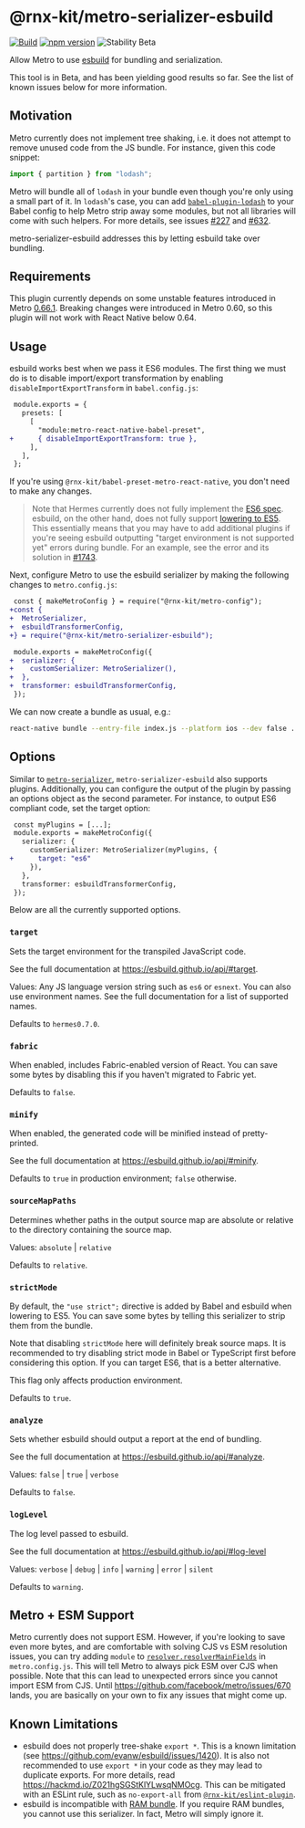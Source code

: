<!--remove-block start-->

# @rnx-kit/metro-serializer-esbuild

[![Build](https://github.com/microsoft/rnx-kit/actions/workflows/build.yml/badge.svg)](https://github.com/microsoft/rnx-kit/actions/workflows/build.yml)
[![npm version](https://img.shields.io/npm/v/@rnx-kit/metro-serializer-esbuild)](https://www.npmjs.com/package/@rnx-kit/metro-serializer-esbuild)
![Stability Beta](https://img.shields.io/badge/Stability-Beta-3bf)

<!--remove-block end-->

Allow Metro to use [esbuild](https://esbuild.github.io) for bundling and
serialization.

This tool is in Beta, and has been yielding good results so far. See the list of
known issues below for more information.

## Motivation

Metro currently does not implement tree shaking, i.e. it does not attempt to
remove unused code from the JS bundle. For instance, given this code snippet:

```ts
import { partition } from "lodash";
```

Metro will bundle all of `lodash` in your bundle even though you're only using a
small part of it. In `lodash`'s case, you can add
[`babel-plugin-lodash`](https://github.com/lodash/babel-plugin-lodash#readme) to
your Babel config to help Metro strip away some modules, but not all libraries
will come with such helpers. For more details, see issues
[#227](https://github.com/facebook/metro/issues/227) and
[#632](https://github.com/facebook/metro/issues/632).

metro-serializer-esbuild addresses this by letting esbuild take over bundling.

## Requirements

This plugin currently depends on some unstable features introduced in Metro
[0.66.1](https://github.com/facebook/metro/releases/tag/v0.66.1). Breaking
changes were introduced in Metro 0.60, so this plugin will not work with React
Native below 0.64.

## Usage

esbuild works best when we pass it ES6 modules. The first thing we must do is to
disable import/export transformation by enabling `disableImportExportTransform`
in `babel.config.js`:

```diff
 module.exports = {
   presets: [
     [
       "module:metro-react-native-babel-preset",
+      { disableImportExportTransform: true },
     ],
   ],
 };
```

If you're using `@rnx-kit/babel-preset-metro-react-native`, you don't need to
make any changes.

> Note that Hermes currently does not fully implement the
> [ES6 spec](https://kangax.github.io/compat-table/es6/). esbuild, on the other
> hand, does not fully support
> [lowering to ES5](https://github.com/evanw/esbuild/issues/297). This
> essentially means that you may have to add additional plugins if you're seeing
> esbuild outputting "target environment is not supported yet" errors during
> bundle. For an example, see the error and its solution in
> [#1743](https://github.com/microsoft/rnx-kit/issues/1743).

Next, configure Metro to use the esbuild serializer by making the following
changes to `metro.config.js`:

```diff
 const { makeMetroConfig } = require("@rnx-kit/metro-config");
+const {
+  MetroSerializer,
+  esbuildTransformerConfig,
+} = require("@rnx-kit/metro-serializer-esbuild");

 module.exports = makeMetroConfig({
+  serializer: {
+    customSerializer: MetroSerializer(),
+  },
+  transformer: esbuildTransformerConfig,
 });
```

We can now create a bundle as usual, e.g.:

```sh
react-native bundle --entry-file index.js --platform ios --dev false ...
```

## Options

Similar to
[`metro-serializer`](https://github.com/microsoft/rnx-kit/tree/main/packages/metro-serializer#usage),
`metro-serializer-esbuild` also supports plugins. Additionally, you can
configure the output of the plugin by passing an options object as the second
parameter. For instance, to output ES6 compliant code, set the target option:

```diff
 const myPlugins = [...];
 module.exports = makeMetroConfig({
   serializer: {
     customSerializer: MetroSerializer(myPlugins, {
+      target: "es6"
     }),
   },
   transformer: esbuildTransformerConfig,
 });
```

Below are all the currently supported options.

### `target`

Sets the target environment for the transpiled JavaScript code.

See the full documentation at https://esbuild.github.io/api/#target.

Values: Any JS language version string such as `es6` or `esnext`. You can also
use environment names. See the full documentation for a list of supported names.

Defaults to `hermes0.7.0`.

### `fabric`

When enabled, includes Fabric-enabled version of React. You can save some bytes
by disabling this if you haven't migrated to Fabric yet.

Defaults to `false`.

### `minify`

When enabled, the generated code will be minified instead of pretty-printed.

See the full documentation at https://esbuild.github.io/api/#minify.

Defaults to `true` in production environment; `false` otherwise.

### `sourceMapPaths`

Determines whether paths in the output source map are absolute or relative to
the directory containing the source map.

Values: `absolute` | `relative`

Defaults to `relative`.

### `strictMode`

By default, the `"use strict";` directive is added by Babel and esbuild when
lowering to ES5. You can save some bytes by telling this serializer to strip
them from the bundle.

Note that disabling `strictMode` here will definitely break source maps. It is
recommended to try disabling strict mode in Babel or TypeScript first before
considering this option. If you can target ES6, that is a better alternative.

This flag only affects production environment.

Defaults to `true`.

### `analyze`

Sets whether esbuild should output a report at the end of bundling.

See the full documentation at https://esbuild.github.io/api/#analyze.

Values: `false` | `true` | `verbose`

Defaults to `false`.

### `logLevel`

The log level passed to esbuild.

See the full documentation at https://esbuild.github.io/api/#log-level

Values: `verbose` | `debug` | `info` | `warning` | `error` | `silent`

Defaults to `warning`.

## Metro + ESM Support

Metro currently does not support ESM. However, if you're looking to save even
more bytes, and are comfortable with solving CJS vs ESM resolution issues, you
can try adding `module` to
[`resolver.resolverMainFields`](https://facebook.github.io/metro/docs/configuration#resolvermainfields)
in `metro.config.js`. This will tell Metro to always pick ESM over CJS when
possible. Note that this can lead to unexpected errors since you cannot import
ESM from CJS. Until https://github.com/facebook/metro/issues/670 lands, you are
basically on your own to fix any issues that might come up.

## Known Limitations

- esbuild does not properly tree-shake `export *`. This is a known limitation
  (see https://github.com/evanw/esbuild/issues/1420). It is also not recommended
  to use `export *` in your code as they may lead to duplicate exports. For more
  details, read https://hackmd.io/Z021hgSGStKlYLwsqNMOcg. This can be mitigated
  with an ESLint rule, such as `no-export-all` from
  [`@rnx-kit/eslint-plugin`](https://github.com/microsoft/rnx-kit/tree/main/packages/eslint-plugin#readme).
- esbuild is incompatible with
  [RAM bundle](https://facebook.github.io/metro/docs/bundling/#indexed-ram-bundle).
  If you require RAM bundles, you cannot use this serializer. In fact, Metro
  will simply ignore it.
